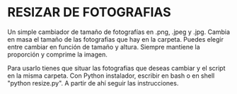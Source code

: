 # RESIZAR DE FOTOGRAFIAS

Un simple cambiador de tamaño de fotografías en .png, .jpeg y .jpg. Cambia en masa el tamaño de las fotografias que hay en la carpeta. Puedes elegir entre cambiar en función de tamaño y altura. Siempre mantiene la proporción y comprime la imagen.

Para usarlo tienes que situar las fotografias que deseas cambiar y el script en la misma carpeta. Con Python instalador, escribir en bash o en shell "python resize.py". A partir de ahí seguir las instrucciones.

